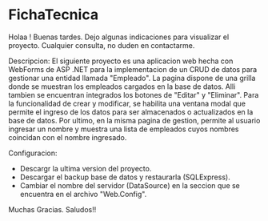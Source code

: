 # FichaTecnica

Holaa ! Buenas tardes. 
Dejo algunas indicaciones para visualizar el proyecto. Cualquier consulta, no duden en contactarme. 

Descripcion: 
El siguiente proyecto es una aplicacion web hecha con WebForms de ASP .NET para la implementacion de un CRUD de datos para gestionar una entidad llamada "Empleado".
La pagina dispone de una grilla donde se muestran los empleados cargados en la base de datos. Alli tambien se encuentran integrados los botones de "Editar" y "Eliminar". 
Para la funcionalidad de crear y modificar, se habilita una ventana modal que permite el ingreso de los datos para ser almacenados o actualizados en la base de datos. 
Por ultimo, en la misma pagina de gestion, permite al usuario ingresar un nombre y muestra una lista de empleados cuyos nombres coincidan con el nombre ingresado.

        

Configuracion: 
- Descargr la ultima version del proyecto. 
- Descargar el backup base de datos y restaurarla (SQLExpress).
- Cambiar el nombre del servidor (DataSource) en la seccion <connectionStrings> que se encuentra en el archivo "Web.Config".


Muchas Gracias. Saludos!!

